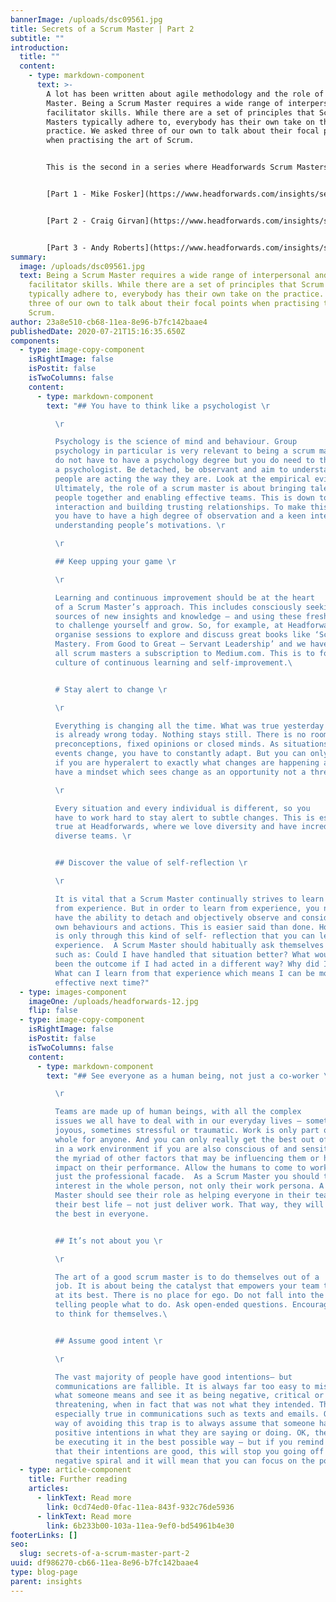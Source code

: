 ```yaml
---
bannerImage: /uploads/dsc09561.jpg
title: Secrets of a Scrum Master | Part 2
subtitle: ""
introduction:
  title: ""
  content:
    - type: markdown-component
      text: >-
        A lot has been written about agile methodology and the role of Scrum
        Master. Being a Scrum Master requires a wide range of interpersonal and
        facilitator skills. While there are a set of principles that Scrum
        Masters typically adhere to, everybody has their own take on the
        practice. We asked three of our own to talk about their focal points
        when practising the art of Scrum. 


        This is the second in a series where Headforwards Scrum Masters reveal insights into their role. Scrum Master, Craig Girvan talks about his take on the role.


        [Part 1 - Mike Fosker](https://www.headforwards.com/insights/secrets-of-a-scrum-master-part-1/)


        [Part 2 - Craig Girvan](https://www.headforwards.com/insights/secrets-of-a-scrum-master-part-2/)


        [Part 3 - Andy Roberts](https://www.headforwards.com/insights/secrets-of-a-scrum-master-part-3/)
summary:
  image: /uploads/dsc09561.jpg
  text: Being a Scrum Master requires a wide range of interpersonal and
    facilitator skills. While there are a set of principles that Scrum Masters
    typically adhere to, everybody has their own take on the practice. We asked
    three of our own to talk about their focal points when practising the art of
    Scrum.
author: 23a8e510-cb68-11ea-8e96-b7fc142baae4
publishedDate: 2020-07-21T15:16:35.650Z
components:
  - type: image-copy-component
    isRightImage: false
    isPostit: false
    isTwoColumns: false
    content:
      - type: markdown-component
        text: "## You have to think like a psychologist \r

          \r

          Psychology is the science of mind and behaviour. Group
          psychology in particular is very relevant to being a scrum master. You
          do not have to have a psychology degree but you do need to think like
          a psychologist. Be detached, be observant and aim to understand why
          people are acting the way they are. Look at the empirical evidence.
          Ultimately, the role of a scrum master is about bringing talented
          people together and enabling effective teams. This is down to human
          interaction and building trusting relationships. To make this happen,
          you have to have a high degree of observation and a keen interest in
          understanding people’s motivations. \r

          \r

          ## Keep upping your game \r

          \r

          Learning and continuous improvement should be at the heart
          of a Scrum Master’s approach. This includes consciously seeking out
          sources of new insights and knowledge – and using these fresh insights
          to challenge yourself and grow. So, for example, at Headforwards we
          organise sessions to explore and discuss great books like ‘Scrum
          Mastery. From Good to Great – Servant Leadership’ and we have given
          all scrum masters a subscription to Medium.com. This is to foster a
          culture of continuous learning and self-improvement.\ 


          # Stay alert to change \r

          \r

          Everything is changing all the time. What was true yesterday
          is already wrong today. Nothing stays still. There is no room for
          preconceptions, fixed opinions or closed minds. As situations and
          events change, you have to constantly adapt. But you can only do that
          if you are hyperalert to exactly what changes are happening and if you
          have a mindset which sees change as an opportunity not a threat.  \r

          \r

          Every situation and every individual is different, so you
          have to work hard to stay alert to subtle changes. This is especially
          true at Headforwards, where we love diversity and have incredibly
          diverse teams. \r


          ## Discover the value of self-reflection \r

          \r

          It is vital that a Scrum Master continually strives to learn
          from experience. But in order to learn from experience, you need to
          have the ability to detach and objectively observe and consider your
          own behaviours and actions. This is easier said than done. However, it
          is only through this kind of self- reflection that you can learn from
          experience.  A Scrum Master should habitually ask themselves questions
          such as: Could I have handled that situation better? What would have
          been the outcome if I had acted in a different way? Why did I do that?
          What can I learn from that experience which means I can be more
          effective next time?"
  - type: images-component
    imageOne: /uploads/headforwards-12.jpg
    flip: false
  - type: image-copy-component
    isRightImage: false
    isPostit: false
    isTwoColumns: false
    content:
      - type: markdown-component
        text: "## See everyone as a human being, not just a co-worker \r

          \r

          Teams are made up of human beings, with all the complex
          issues we all have to deal with in our everyday lives – sometimes
          joyous, sometimes stressful or traumatic. Work is only part of the
          whole for anyone. And you can only really get the best out of someone
          in a work environment if you are also conscious of and sensitive to
          the myriad of other factors that may be influencing them or having an
          impact on their performance. Allow the humans to come to work, not
          just the professional facade.  As a Scrum Master you should take an
          interest in the whole person, not only their work persona. A Scrum
          Master should see their role as helping everyone in their team to live
          their best life – not just deliver work. That way, they will bring out
          the best in everyone.


          ## It’s not about you \r

          \r

          The art of a good scrum master is to do themselves out of a
          job. It is about being the catalyst that empowers your team to perform
          at its best. There is no place for ego. Do not fall into the trap of
          telling people what to do. Ask open-ended questions. Encourage people
          to think for themselves.\ 


          ## Assume good intent \r

          \r

          The vast majority of people have good intentions– but
          communications are fallible. It is always far too easy to misinterpret
          what someone means and see it as being negative, critical or
          threatening, when in fact that was not what they intended. This is
          especially true in communications such as texts and emails. One simple
          way of avoiding this trap is to always assume that someone has
          positive intentions in what they are saying or doing. OK, they may not
          be executing it in the best possible way – but if you remind yourself
          that their intentions are good, this will stop you going off on a
          negative spiral and it will mean that you can focus on the positive. "
  - type: article-component
    title: Further reading
    articles:
      - linkText: Read more
        link: 0cd74ed0-0fac-11ea-843f-932c76de5936
      - linkText: Read more
        link: 6b233b00-103a-11ea-9ef0-bd54961b4e30
footerLinks: []
seo:
  slug: secrets-of-a-scrum-master-part-2
uuid: df986270-cb66-11ea-8e96-b7fc142baae4
type: blog-page
parent: insights
---
```

